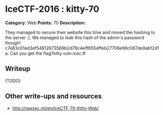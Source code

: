 # IceCTF-2016 : kitty-70

**Category:** Web
**Points:** 70
**Description:**

They managed to secure their website this time and moved the hashing to the server :(. We managed to leak this hash of the admin's password though! c7e83c01ed3ef54812673569b2d79c4e1f6554ffeb27706e98c067de9ab12d1a. Can you get the flag?kitty.vuln.icec.tf

## Writeup

(TODO)

## Other write-ups and resources

* http://rawsec.ml/en/IceCTF-70-Kitty-Web/
